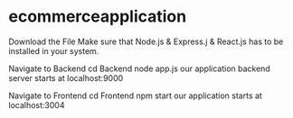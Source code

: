 # ecommerceapplication
Download the File 
Make sure that  Node.js & Express.j & React.js has to be installed in your system.

Navigate to Backend 
cd Backend
node app.js 
our application backend server starts at localhost:9000

Navigate to Frontend
cd Frontend
npm start
our application starts at localhost:3004
